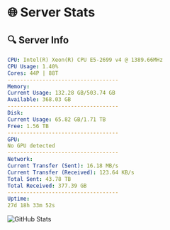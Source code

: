 # 🌐 Server Stats
## 🔍 Server Info
```yaml
CPU: Intel(R) Xeon(R) CPU E5-2699 v4 @ 1389.66MHz
CPU Usage: 1.40%
Cores: 44P | 88T
-----------------------------------
Memory:
Current Usage: 132.28 GB/503.74 GB
Available: 368.03 GB
-----------------------------------
Disk:
Current Usage: 65.82 GB/1.71 TB
Free: 1.56 TB
-----------------------------------
GPU:
No GPU detected
-----------------------------------
Network:
Current Transfer (Sent): 16.18 MB/s
Current Transfer (Received): 123.64 KB/s
Total Sent: 43.78 TB
Total Received: 377.39 GB
-----------------------------------
Uptime:
27d 18h 33m 52s
```
![GitHub Stats](https://img.shields.io/badge/Updated-2025-04-04_15:56:41-blue)